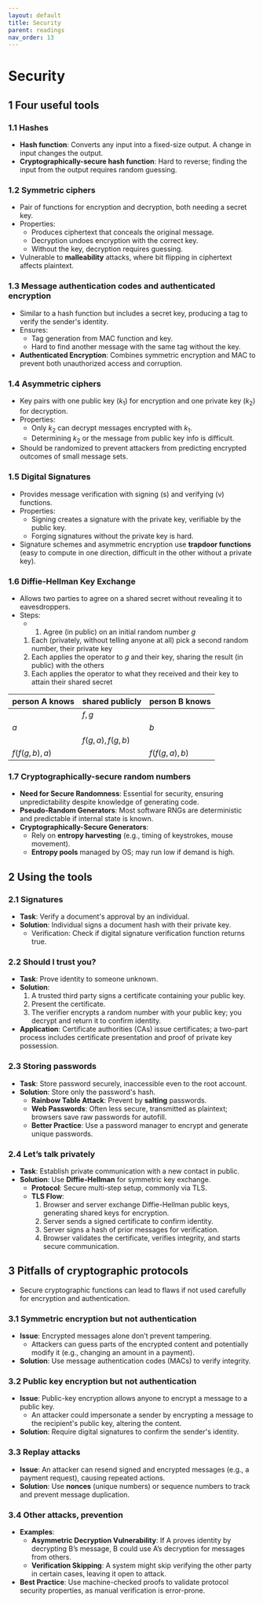 ```yaml
---
layout: default
title: Security
parent: readings
nav_order: 13
---
```

# Security
## 1 Four useful tools

### 1.1 Hashes
- **Hash function**: Converts any input into a fixed-size output. A change in input changes the output.
- **Cryptographically-secure hash function**: Hard to reverse; finding the input from the output requires random guessing.
### 1.2 Symmetric ciphers
- Pair of functions for encryption and decryption, both needing a secret key.
- Properties:
	- Produces ciphertext that conceals the original message.
	- Decryption undoes encryption with the correct key.
	- Without the key, decryption requires guessing.
- Vulnerable to **malleability** attacks, where bit flipping in ciphertext affects plaintext.
### 1.3 Message authentication codes and authenticated encryption
- Similar to a hash function but includes a secret key, producing a tag to verify the sender's identity.
- Ensures:
	- Tag generation from MAC function and key.
	- Hard to find another message with the same tag without the key.
- **Authenticated Encryption**: Combines symmetric encryption and MAC to prevent both unauthorized access and corruption.
### 1.4 Asymmetric ciphers
- Key pairs with one public key ($k_1$) for encryption and one private key ($k_2$) for decryption.
- Properties:
	- Only $k_2$ can decrypt messages encrypted with $k_1$.
	- Determining $k_2$ or the message from public key info is difficult.
- Should be randomized to prevent attackers from predicting encrypted outcomes of small message sets.
### 1.5 Digital Signatures
- Provides message verification with signing (s) and verifying (v) functions.
- Properties:
	- Signing creates a signature with the private key, verifiable by the public key.
	- Forging signatures without the private key is hard.
- Signature schemes and asymmetric encryption use **trapdoor functions** (easy to compute in one direction, difficult in the other without a private key).
### 1.6 Diffie-Hellman Key Exchange
- Allows two parties to agree on a shared secret without revealing it to eavesdroppers.
- Steps:
    - 1. Agree (in public) on an initial random number $g$
	1. Each (privately, without telling anyone at all) pick a second random number, their private key
	2. Each applies the operator to $g$ and their key, sharing the result (in public) with the others
	3. Each applies the operator to what they received and their key to attain their shared secret

| person A knows | shared publicly | person B knows |
| -------------- | --------------- | -------------- |
|                | $f,g$           |                |
| $a$            |                 | $b$            |
|                | $f(g,a),f(g,b)$ |                |
| $f(f(g,b),a)$  |                 | $f(f(g,a),b)$  |
### 1.7 Cryptographically-secure random numbers
- **Need for Secure Randomness**: Essential for security, ensuring unpredictability despite knowledge of generating code.
- **Pseudo-Random Generators**: Most software RNGs are deterministic and predictable if internal state is known.
- **Cryptographically-Secure Generators**:
	- Rely on **entropy harvesting** (e.g., timing of keystrokes, mouse movement).
	- **Entropy pools** managed by OS; may run low if demand is high.
## 2 Using the tools

### 2.1 Signatures
- **Task**: Verify a document's approval by an individual.
- **Solution**: Individual signs a document hash with their private key.
    - Verification: Check if digital signature verification function returns true.
### 2.2 Should I trust you?
- **Task**: Prove identity to someone unknown.
- **Solution**:
    1. A trusted third party signs a certificate containing your public key.
    2. Present the certificate.
    3. The verifier encrypts a random number with your public key; you decrypt and return it to confirm identity.
- **Application**: Certificate authorities (CAs) issue certificates; a two-part process includes certificate presentation and proof of private key possession.
### 2.3 Storing passwords
- **Task**: Store password securely, inaccessible even to the root account.
- **Solution**: Store only the password's hash.
    - **Rainbow Table Attack**: Prevent by **salting** passwords.
    - **Web Passwords**: Often less secure, transmitted as plaintext; browsers save raw passwords for autofill.
    - **Better Practice**: Use a password manager to encrypt and generate unique passwords.
### 2.4 Let’s talk privately
- **Task**: Establish private communication with a new contact in public.
- **Solution**: Use **Diffie-Hellman** for symmetric key exchange.
    - **Protocol**: Secure multi-step setup, commonly via TLS.
    - **TLS Flow**:
        1. Browser and server exchange Diffie-Hellman public keys, generating shared keys for encryption.
        2. Server sends a signed certificate to confirm identity.
        3. Server signs a hash of prior messages for verification.
        4. Browser validates the certificate, verifies integrity, and starts secure communication.
## 3 Pitfalls of cryptographic protocols
- Secure cryptographic functions can lead to flaws if not used carefully for encryption and authentication.
### 3.1 Symmetric encryption but not authentication
- **Issue**: Encrypted messages alone don’t prevent tampering.
    - Attackers can guess parts of the encrypted content and potentially modify it (e.g., changing an amount in a payment).
- **Solution**: Use message authentication codes (MACs) to verify integrity.
### 3.2 Public key encryption but not authentication
- **Issue**: Public-key encryption allows anyone to encrypt a message to a public key.
    - An attacker could impersonate a sender by encrypting a message to the recipient's public key, altering the content.
- **Solution**: Require digital signatures to confirm the sender's identity.
### 3.3 Replay attacks
- **Issue**: An attacker can resend signed and encrypted messages (e.g., a payment request), causing repeated actions.
- **Solution**: Use **nonces** (unique numbers) or sequence numbers to track and prevent message duplication.
### 3.4 Other attacks, prevention
- **Examples**:
    - **Asymmetric Decryption Vulnerability**: If A proves identity by decrypting B’s message, B could use A’s decryption for messages from others.
    - **Verification Skipping**: A system might skip verifying the other party in certain cases, leaving it open to attack.
- **Best Practice**: Use machine-checked proofs to validate protocol security properties, as manual verification is error-prone.